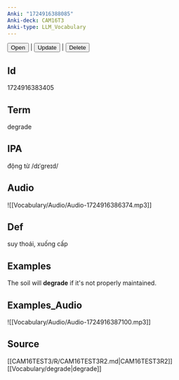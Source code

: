 ```yaml
---
Anki: "1724916388085"
Anki-deck: CAM16T3
Anki-type: LLM_Vocabulary
---
```

<button class="anki-btn-open">Open</button> | <button class="anki-btn-update">Update</button> | <button class="anki-btn-delete">Delete</button>

## Id
1724916383405
## Term
degrade
## IPA
động từ /dɪˈɡreɪd/
## Audio
 ![[Vocabulary/Audio/Audio-1724916386374.mp3]]
## Def
 suy thoái, xuống cấp

## Examples
The soil will **degrade** if it's not properly maintained. 

## Examples_Audio
![[Vocabulary/Audio/Audio-1724916387100.mp3]]
## Source
 [[CAM16TEST3/R/CAM16TEST3R2.md|CAM16TEST3R2]] [[Vocabulary/degrade|degrade]]